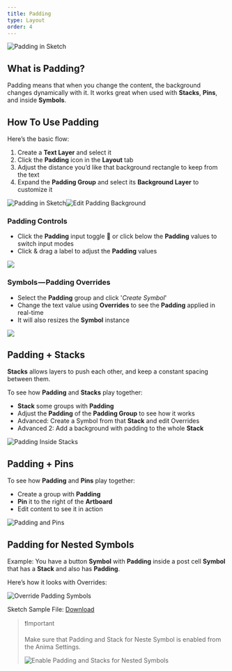 ```yaml
---
title: Padding
type: Layout
order: 4
---
```

![Padding in Sketch](https://cdn-images-1.medium.com/max/1600/1*ECdwO4upxkecfHmRr7tQkw.gif)

## What is Padding? 

Padding means that when you change the content, the background changes dynamically with it. It works great when used with **Stacks**, **Pins**, and inside **Symbols**.

## How To Use Padding

Here’s the basic flow:

 1.   Create a **Text Layer** and select it
 2.   Click the **Padding** icon in the **Layout** tab
 3.   Adjust the distance you’d like that background rectangle to keep from the text
 4. Expand the **Padding Group** and select its **Background Layer** to customize it

![Padding in Sketch](http://f.cl.ly/items/3X4542273D1A2w2F3N0B/%5B07d36550d422eba97285191f6cbba76c%5D_Padding%20button.gif)![Edit Padding Background](http://f.cl.ly/items/3Q091t301u2i0c421g1x/%5B01206ff51d0e1d9243bc7ec852f932a8%5D_Edit%20padding%20background.gif)

### Padding Controls

-   Click the **Padding** input toggle 🔁 or click below the **Padding** values to switch input modes
-   Click & drag a label to adjust the **Padding** values

![](http://f.cl.ly/items/3s2b0S3m0p3I0V0Y1k3I/[8818d87c31887aea28df30c226afcb47]_Padding%20toggle.gif)

### Symbols — Padding Overrides

-   Select the **Padding** group and click '*Create Symbol*'
-   Change the text value using **Overrides** to see the **Padding** applied in real-time
-   It will also resizes the **Symbol** instance

![](http://f.cl.ly/items/090W2P2a0l0W2H3X1A0n/[d6fde6b4d79af62962bb146423f85143]_Text%20override.gif)

## Padding + Stacks

**Stacks** allows layers to push each other, and keep a constant spacing between them.

To see how **Padding** and **Stacks** play together:

-   **Stack** some groups with **Padding**
-   Adjust the **Padding** of the **Padding Group** to see how it works
-   Advanced: Create a Symbol from that **Stack** and edit Overrides
-   Advanced 2: Add a background with padding to the whole **Stack**

![Padding Inside Stacks](http://f.cl.ly/items/1M0q3a093p0V3g3U0v1T/[a5a8a7fc2a0d5dbe4f5b6efbca438c2d]_Padding%20inside%20Stacks.gif)

## Padding + Pins

To see how **Padding** and **Pins** play together:

-   Create a group with **Padding**
-  **Pin** it to the right of the **Artboard**
-   Edit content to see it in action

![Padding and Pins](http://f.cl.ly/items/2f3y0I0R3z2f1B160744/[39dc1a02aa366158a25a281ecd3d8456]_Paddings%20and%20Pins.gif)

## Padding for Nested Symbols

Example: You have a button **Symbol** with **Padding** inside a post cell **Symbol** that has a **Stack** and also has **Padding**.  

Here’s how it looks with Overrides:

![Override Padding Symbols](http://f.cl.ly/items/233z3w0o1R302t0q1i2o/Paddings%20for%20nested%20Symbols.png)

Sketch Sample File: [Download](https://animaapp.s3.amazonaws.com/tutorials/Anima%20Nested%20Padding%20Sample.sketch)



> ❗️Important
>
> Make sure that Padding and Stack for Neste Symbol is enabled from the Anima Settings.
> 
> ![Enable Padding and Stacks for Nested Symbols](http://f.cl.ly/items/470W0O2G0q0N0l1P0I3y/Enable%20nested%20Symbols.png)
